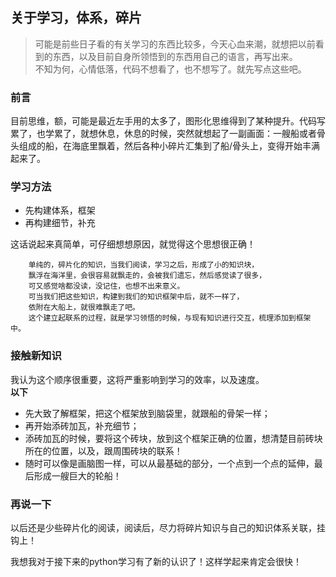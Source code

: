 
## 关于学习，体系，碎片

> 可能是前些日子看的有关学习的东西比较多，今天心血来潮，就想把以前看到的东西，以及目前自身所领悟到的东西用自己的语言，再写出来。<br/>
> 不知为何，心情低落，代码不想看了，也不想写了。就先写点这些吧。

### 前言

目前思维，额，可能是最近左手用的太多了，图形化思维得到了某种提升。代码写累了，也学累了，就想休息，休息的时候，突然就想起了一副画面：一艘船或者骨头组成的船，在海底里飘着，然后各种小碎片汇集到了船/骨头上，变得开始丰满起来了。

### 学习方法

+ 先构建体系，框架
+ 再构建细节，补充

这话说起来真简单，可仔细想想原因，就觉得这个思想很正确！

```
	单纯的，碎片化的知识，当我们阅读，学习之后，形成了小的知识块，
	飘浮在海洋里，会很容易就飘走的，会被我们遗忘，然后感觉读了很多，
	可又感觉啥都没读，没记住，也想不出来意义。
	可当我们把这些知识，构建到我们的知识框架中后，就不一样了，
	依附在大船上，就很难飘走了吧。
	这个建立起联系的过程，就是学习领悟的时候，与现有知识进行交互，梳理添加到框架中。
```

### 接触新知识

我认为这个顺序很重要，这将严重影响到学习的效率，以及速度。<br/>
**以下**

+ 先大致了解框架，把这个框架放到脑袋里，就跟船的骨架一样；
+ 再开始添砖加瓦，补充细节；
+ 添砖加瓦的时候，要将这个砖块，放到这个框架正确的位置，想清楚目前砖块所在的位置，以及，跟周围砖块的联系！
+ 随时可以像是画脑图一样，可以从最基础的部分，一个点到一个点的延伸，最后形成一艘巨大的轮船！

### 再说一下

以后还是少些碎片化的阅读，阅读后，尽力将碎片知识与自己的知识体系关联，挂钩上！

我想我对于接下来的python学习有了新的认识了！这样学起来肯定会很快！
